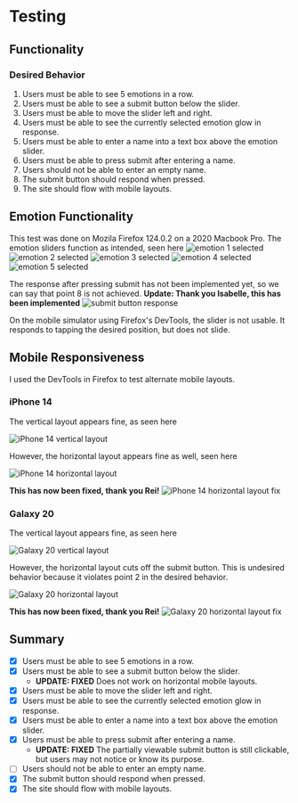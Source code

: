 # Testing
## Functionality
### Desired Behavior
1. Users must be able to see 5 emotions in a row.
2. Users must be able to see a submit button below the slider.
3. Users must be able to move the slider left and right.
4. Users must be able to see the currently selected emotion glow in response.
5. Users must be able to enter a name into a text box above the emotion slider.
6. Users must be able to press submit after entering a name.
7. Users should not be able to enter an empty name.
8. The submit button should respond when pressed.
9. The site should flow with mobile layouts.

## Emotion Functionality
This test was done on Mozila Firefox 124.0.2 on a 2020 Macbook Pro.
The emotion sliders function as intended, seen here
![emotion 1 selected](images/emotion1selected.png "Emotion 1 selected")
![emotion 2 selected](images/emotion2selected.png "Emotion 2 selected")
![emotion 3 selected](images/emotion3selected.png "Emotion 3 selected")
![emotion 4 selected](images/emotion4selected.png "Emotion 4 selected")
![emotion 5 selected](images/emotion5selected.png "Emotion 5 selected")

The response after pressing submit has not been implemented yet, so we can say that point 8 is not achieved.
__Update: Thank you Isabelle, this has been implemented__
![submit button response](images/submitresponse.png "submit button response")

On the mobile simulator using Firefox's DevTools, the slider is not usable.
It responds to tapping the desired position, but does not slide.

## Mobile Responsiveness
I used the DevTools in Firefox to test alternate mobile layouts.

### iPhone 14
The vertical layout appears fine, as seen here

![iPhone 14 vertical layout](images/iPhone14vertical.png "iPhone 14 vertical layout")

However, the horizontal layout appears fine as well, seen here

![iPhone 14 horizontal layout](images/iPhone14horizontal.png "iPhone 14 horizontal layout")

**This has now been fixed, thank you Rei!**
![iPhone 14 horizontal layout fix](images/iPhone14horizontalfixed.png "iPhone 14  horizontal layout fix")

### Galaxy 20
The vertical layout appears fine, as seen here

![Galaxy 20 vertical layout](images/galaxy20vertical.png "Galaxy 20 vertical layout")

However, the horizontal layout cuts off the submit button.
This is undesired behavior because it violates point 2 in the desired behavior.

![Galaxy 20 horizontal layout](images/galaxy20horizontal.png "Galaxy 20 horizontal layout")

**This has now been fixed, thank you Rei!**
![Galaxy 20 horizontal layout fix](images/galaxy20horizontalfixed.png "Galaxy 20 horizontal layout fix")


## Summary
- [x] Users must be able to see 5 emotions in a row.
- [x] Users must be able to see a submit button below the slider.
    - __UPDATE: FIXED__ Does not work on horizontal mobile layouts.
- [x]  Users must be able to move the slider left and right.
- [x]  Users must be able to see the currently selected emotion glow in response.
- [x]  Users must be able to enter a name into a text box above the emotion slider.
- [x]  Users must be able to press submit after entering a name.
    - __UPDATE: FIXED__ The partially viewable submit button is still clickable, but users may not notice or know its purpose.
- [ ]  Users should not be able to enter an empty name.
- [x]  The submit button should respond when pressed.
- [x]  The site should flow with mobile layouts.